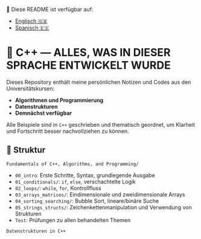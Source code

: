 📘 Diese README ist verfügbar auf:
- [Englisch 🇬🇧](README.md)
- [Spanisch 🇪🇸](README.es.md)

# 📘 C++ — ALLES, WAS IN DIESER SPRACHE ENTWICKELT WURDE

Dieses Repository enthält meine persönlichen Notizen und Codes aus den Universitätskursen:
- **Algorithmen und Programmierung**
- **Datenstrukturen**
- **Demnächst verfügbar**

Alle Beispiele sind in `C++` geschrieben und thematisch geordnet, um Klarheit und Fortschritt besser nachvollziehen zu können.

## 📂 Struktur

`Fundamentals of C++, Algorithms, and Programming/`
   - `00_intro`: Erste Schritte, Syntax, grundlegende Ausgabe  
   - `01_conditionals/`: `if`, `else`, verschachtelte Logik  
   - `02_loops/`: `while`, `for`, Kontrollfluss  
   - `03_arrays_matrices/`: Eindimensionale und zweidimensionale Arrays  
   - `04_sorting_searching/`: Bubble Sort, lineare/binäre Suche  
   - `05_strings_structs/`: Zeichenkettenmanipulation und Verwendung von Strukturen  
   - `Test`: Prüfungen zu allen behandelten Themen

`Datenstrukturen in C++`